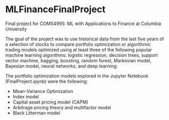 # MLFinanceFinalProject

Final project for COMS4995: ML with Applications to Finance at Columbia University

The goal of the project was to use historical data from the last five years of a
selection of stocks to compare portfolio optimization or algorithmic trading models optimized
using at least three of the following popular machine learning algorithms: logistic regression, decision
trees, support vector machine, bagging, boosting, random forest, Markovian model,
Bayesian model, neural networks, and deep learning:

The portfolio optimization models explored in the Jupyter Notebook (FinalProject.ipynb) were the following:
- Mean-Variance Optimization
- Index model
- Capital asset pricing model (CAPM)
- Arbitrage pricing theory and multifactor model
- Black Litterman model
